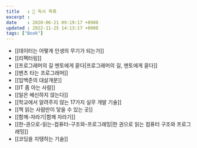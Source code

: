 ```yaml
---
title   : 📖 독서 목록
excerpt : 
date    : 2020-06-21 09:19:17 +0900
updated : 2022-11-25 14:13:17 +0900
tags: ["Book"]
---
```

- [[데이터는 어떻게 인생의 무기가 되는가]]
- [[리팩터링]]
- [[프로그래머의 길 멘토에게 묻다|프로그래머의 길, 멘토에게 묻다]] 
- [[벤츠 타는 프로그래머]]
- [[임백준의 대살개문]]
- [[IT 좀 아는 사람]]
- [[일은 배신하지 않는다]]
- [[학교에서 알려주지 않는 17가지 실무 개발 기술]]
- [[책 읽는 사람만이 닿을 수 있는 곳]]
- [[함께-자라기|함께 자라기]]
- [[한-권으로-읽는-컴퓨터-구조와-프로그래밍|한 권으로 읽는 컴퓨터 구조와 프로그래밍]]
- [[코딩을 지탱하는 기술]]
